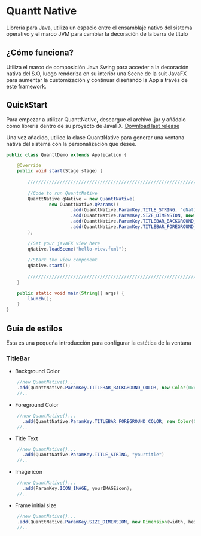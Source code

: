 
# Quantt Native

Librería para Java, utiliza un espacio entre el ensamblaje nativo del sistema operativo y el marco JVM para cambiar la decoración de la barra de título


## ¿Cómo funciona?
Utiliza el marco de composición Java Swing para acceder a la decoración nativa del S.O, luego renderiza en su interior una Scene de la suit JavaFX para aumentar la customización y continuar diseñando la App a través de este framework.
## QuickStart

Para empezar a utilizar QuanttNative, descargue el archivo .jar y añádalo como librería dentro de su proyecto de JavaFX.
[Download last release](https://github.com/JoseLuisSaizLopez/QuanttNative/releases/tag/V1.0)

Una vez añadido, utilice la clase QuanttNative para generar una ventana nativa del sistema con la personalización que desee.

```java
public class QuanttDemo extends Application {

    @Override
    public void start(Stage stage) {
        
        ////////////////////////////////////////////////////////////////////////////////////////////////
        
        //Code to run QuanttNative
        QuanttNative qNative = new QuanttNative(
                new QuanttNative.QParams()
                        .add(QuanttNative.ParamKey.TITLE_STRING, "qNativeDemo")
                        .add(QuanttNative.ParamKey.SIZE_DIMENSION, new Dimension(720, 900))
                        .add(QuanttNative.ParamKey.TITLEBAR_BACKGROUND_COLOR, new Color(0x463088))
                        .add(QuanttNative.ParamKey.TITLEBAR_FOREGROUND_COLOR, new Color(0xC4C1DA))
        );
        
        //Set your javaFX view here
        qNative.loadScene("hello-view.fxml");
        
        //Start the view component
        qNative.start();
        
        //////////////////////////////////////////////////////////////////////////////////////////////
    }

    public static void main(String[] args) {
        launch();
    }
}
```
## Guía de estilos

Esta es una pequeña introducción para configurar la estética de la ventana

### TitleBar

- Background Color
```java 
    //new QuantNative()...
    .add(QuanttNative.ParamKey.TITLEBAR_BACKGROUND_COLOR, new Color(0x463088))
    //..
```

- Foreground Color
```java 
    //new QuantNative()...
      .add(QuanttNative.ParamKey.TITLEBAR_FOREGROUND_COLOR, new Color(0xC4C1DA))
    //..
```

- Title Text
```java 
    //new QuantNative()...
      .add(QuanttNative.ParamKey.TITLE_STRING, "yourtitle")
    //..
```

- Image icon
```java 
    //new QuantNative()...
      .add(ParamKey.ICON_IMAGE, yourIMAGEicon);
    //..
```

- Frame initial size
```java 
    //new QuantNative()...
    .add(QuanttNative.ParamKey.SIZE_DIMENSION, new Dimension(width, height))
    //..
```
